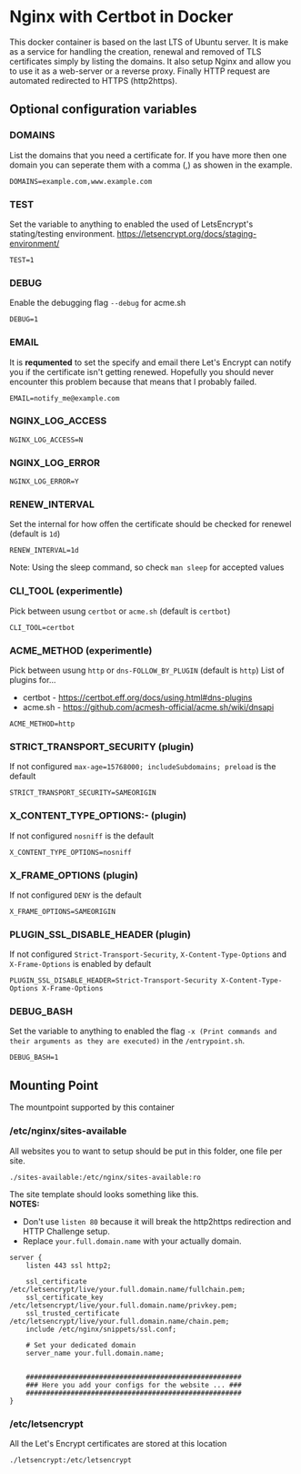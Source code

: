 # Nginx with Certbot in Docker
This docker container is based on the last LTS of Ubuntu server. It is make as a service for handling the creation, renewal and removed of TLS certificates simply by listing the domains. It also setup Nginx and allow you to use it as a web-server or a reverse proxy. Finally HTTP request are automated redirected to HTTPS (http2https).

## Optional configuration variables
### DOMAINS
List the domains that you need a certificate for. If you have more then one domain you can seperate them with a comma (,) as showen in the example.
```
DOMAINS=example.com,www.example.com
```

### TEST
Set the variable to anything to enabled the used of LetsEncrypt's stating/testing environment.
https://letsencrypt.org/docs/staging-environment/
```
TEST=1
```

### DEBUG
Enable the debugging flag `--debug` for acme.sh
```
DEBUG=1
```

### EMAIL
It is **requmented** to set the specify and email there Let's Encrypt can notify you if the certificate isn't getting renewed. Hopefully you should never encounter this problem because that means that I probably failed.
```
EMAIL=notify_me@example.com
```

### NGINX_LOG_ACCESS
```
NGINX_LOG_ACCESS=N
```

### NGINX_LOG_ERROR
```
NGINX_LOG_ERROR=Y
```

### RENEW_INTERVAL
Set the internal for how offen the certificate should be checked for renewel (default is `1d`)
```
RENEW_INTERVAL=1d
```
Note: Using the sleep command, so check `man sleep` for accepted values

### CLI_TOOL (experimentle)
Pick between usung `certbot` or `acme.sh` (default is `certbot`)
```
CLI_TOOL=certbot
```

### ACME_METHOD (experimentle)
Pick between usung `http` or `dns-FOLLOW_BY_PLUGIN` (default is `http`)
List of plugins for...
- certbot - https://certbot.eff.org/docs/using.html#dns-plugins
- acme.sh - https://github.com/acmesh-official/acme.sh/wiki/dnsapi
```
ACME_METHOD=http
```

### STRICT_TRANSPORT_SECURITY (plugin)
If not configured `max-age=15768000; includeSubdomains; preload` is the default
```
STRICT_TRANSPORT_SECURITY=SAMEORIGIN
```

### X_CONTENT_TYPE_OPTIONS:- (plugin)
If not configured `nosniff` is the default
```
X_CONTENT_TYPE_OPTIONS=nosniff
```

### X_FRAME_OPTIONS (plugin)
If not configured `DENY` is the default
```
X_FRAME_OPTIONS=SAMEORIGIN
```

### PLUGIN_SSL_DISABLE_HEADER (plugin)
If not configured `Strict-Transport-Security`, `X-Content-Type-Options` and `X-Frame-Options` is enabled by default
```
PLUGIN_SSL_DISABLE_HEADER=Strict-Transport-Security X-Content-Type-Options X-Frame-Options
```

### DEBUG_BASH
Set the variable to anything to enabled the flag `-x (Print commands and their arguments as they are executed)` in the `/entrypoint.sh`.
```
DEBUG_BASH=1
```

## Mounting Point
The mountpoint supported by this container

### /etc/nginx/sites-available
All websites you to want to setup should be put in this folder, one file per site.
```
./sites-available:/etc/nginx/sites-available:ro
```
The site template should looks something like this.  
**NOTES:**  
- Don't use `listen 80` because it will break the http2https redirection and HTTP Challenge setup.
- Replace `your.full.domain.name` with your actually domain.
```
server {
    listen 443 ssl http2;
    
    ssl_certificate         /etc/letsencrypt/live/your.full.domain.name/fullchain.pem;
    ssl_certificate_key     /etc/letsencrypt/live/your.full.domain.name/privkey.pem;
    ssl_trusted_certificate /etc/letsencrypt/live/your.full.domain.name/chain.pem;
    include /etc/nginx/snippets/ssl.conf;
    
    # Set your dedicated domain
    server_name your.full.domain.name;


    #####################################################
    ### Here you add your configs for the website ... ###
    #####################################################
}
```


### /etc/letsencrypt
All the Let's Encrypt certificates are stored at this location
```
./letsencrypt:/etc/letsencrypt
```
